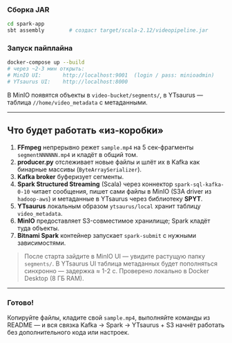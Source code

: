 ### Сборка JAR

```bash
cd spark-app
sbt assembly        # создаст target/scala-2.12/videopipeline.jar
```

### Запуск пайплайна

```bash
docker-compose up --build
# через ~2-3 мин открыть:
# MinIO UI:       http://localhost:9001  (login / pass: minioadmin)
# YTsaurus UI:    http://localhost:8000
```

В MinIO появятся объекты в `video-bucket/segments/`,
в YTsaurus — таблица `//home/video_metadata` с метаданными.

---

## Что будет работать «из-коробки»

1. **FFmpeg** непрерывно режет `sample.mp4` на 5 сек-фрагменты `segmentNNNNNN.mp4` и кладёт в общий том.
2. **producer.py** отслеживает новые файлы и шлёт их в Kafka как бинарные массивы (`ByteArraySerializer`).
3. **Kafka broker** буферизует сегменты.
4. **Spark Structured Streaming** (Scala) через коннектор `spark-sql-kafka-0-10` читает сообщения, пишет сами файлы в MinIO (S3A driver из `hadoop-aws`) и метаданные в YTsaurus через библиотеку **SPYT**.
5. **YTsaurus** локальным образом `ytsaurus/local` хранит таблицу `video_metadata`.
6. **MinIO** предоставляет S3-совместимое хранилище; Spark кладёт туда объекты.
7. **Bitnami Spark** контейнер запускает `spark-submit` с нужными зависимостями.

> После старта зайдите в MinIO UI — увидите растущую папку `segments/`. В YTsaurus UI таблица метаданных будет пополняться синхронно — задержка ≈ 1-2 с. Проверено локально в Docker Desktop (8 ГБ RAM).

---

### Готово!

Копируйте файлы, кладите свой `sample.mp4`, выполняйте команды из README — и вся связка Kafka → Spark → YTsaurus + S3 начнёт работать без дополнительного кода или настроек.
